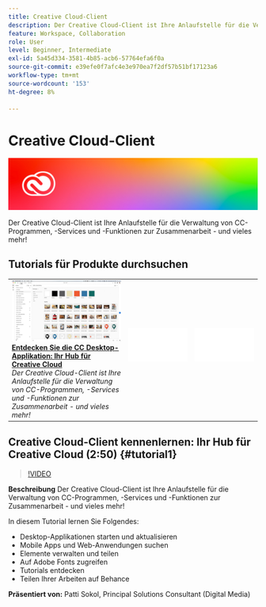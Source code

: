 ```yaml
---
title: Creative Cloud-Client
description: Der Creative Cloud-Client ist Ihre Anlaufstelle für die Verwaltung von CC-Programmen, -Services und -Funktionen zur Zusammenarbeit - und vieles mehr!
feature: Workspace, Collaboration
role: User
level: Beginner, Intermediate
exl-id: 5a45d334-3581-4b85-acb6-57764efa6f0a
source-git-commit: e39efe0f7afc4e3e970ea7f2df57b51bf17123a6
workflow-type: tm+mt
source-wordcount: '153'
ht-degree: 8%

---
```


# Creative Cloud-Client

![Tutorial Hero Image](../assets/CCDA.jpg)

Der Creative Cloud-Client ist Ihre Anlaufstelle für die Verwaltung von CC-Programmen, -Services und -Funktionen zur Zusammenarbeit - und vieles mehr!

## Tutorials für Produkte durchsuchen

<table style="table-layout:fixed">
<tr>
 <td>
   <a href="creativeclouddesktopapp.md#tutorial1">
      <img alt="Entdecken Sie die CC Desktop-Applikation: Ihr Hub für Creative Cloud" src="../assets/ccda_overview_sokol_thumbnail.jpg" />
   </a>
    <div>
   <a href="creativeclouddesktopapp.md#tutorial1"><strong>Entdecken Sie die CC Desktop-Applikation: Ihr Hub für Creative Cloud</strong></a>
    </div>
    <em>Der Creative Cloud-Client ist Ihre Anlaufstelle für die Verwaltung von CC-Programmen, -Services und -Funktionen zur Zusammenarbeit - und vieles mehr!</em>
    <br>
  </td>
  <td>
    <img alt="Spacer" src="../assets/Whitespacer.png" />
    <div>
    <br>
  </td>
  <td>
    <img alt="Spacer" src="../assets/Whitespacer.png" />
    <div>
    <br>
  </td>
</tr>
</table>

## Creative Cloud-Client kennenlernen: Ihr Hub für Creative Cloud (2:50) {#tutorial1}

>[!VIDEO](https://video.tv.adobe.com/v/327095?hidetitle=true)

**Beschreibung**
Der Creative Cloud-Client ist Ihre Anlaufstelle für die Verwaltung von CC-Programmen, -Services und -Funktionen zur Zusammenarbeit - und vieles mehr!

In diesem Tutorial lernen Sie Folgendes:
* Desktop-Applikationen starten und aktualisieren
* Mobile Apps und Web-Anwendungen suchen
* Elemente verwalten und teilen
* Auf Adobe Fonts zugreifen
* Tutorials entdecken
* Teilen Ihrer Arbeiten auf Behance

**Präsentiert von:**
Patti Sokol, Principal Solutions Consultant (Digital Media)
